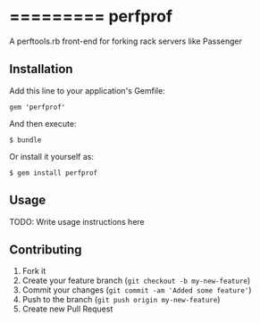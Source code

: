 =========
perfprof
=========

A perftools.rb front-end for forking rack servers like Passenger

## Installation

Add this line to your application's Gemfile:

    gem 'perfprof'

And then execute:

    $ bundle

Or install it yourself as:

    $ gem install perfprof

## Usage

TODO: Write usage instructions here

## Contributing

1. Fork it
2. Create your feature branch (`git checkout -b my-new-feature`)
3. Commit your changes (`git commit -am 'Added some feature'`)
4. Push to the branch (`git push origin my-new-feature`)
5. Create new Pull Request

